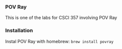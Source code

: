 ### POV Ray

This is one of the labs for CSCI 357 involving POV Ray

### Installation

Instal POV Ray with homebrew: `brew install povray`